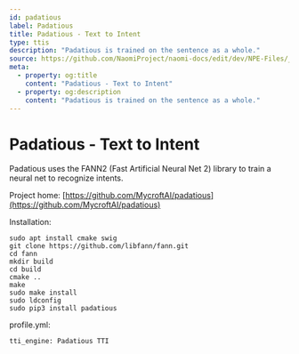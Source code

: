 ```yaml
---
id: padatious
label: Padatious
title: Padatious - Text to Intent
type: ttis
description: "Padatious is trained on the sentence as a whole."
source: https://github.com/NaomiProject/naomi-docs/edit/dev/NPE-Files/_plugins_ttis/Padatious/readme.md
meta:
  - property: og:title
    content: "Padatious - Text to Intent"
  - property: og:description
    content: "Padatious is trained on the sentence as a whole."
---
```


# Padatious - Text to Intent


Padatious uses the FANN2 (Fast Artificial Neural Net 2) library to train a neural net
to recognize intents.

Project home:
[https://github.com/MycroftAI/padatious](https://github.com/MycroftAI/padatious)

Installation:
```
sudo apt install cmake swig
git clone https://github.com/libfann/fann.git
cd fann
mkdir build
cd build
cmake ..
make
sudo make install
sudo ldconfig
sudo pip3 install padatious
```

profile.yml:
```
tti_engine: Padatious TTI
```

<EditPageLink/>
